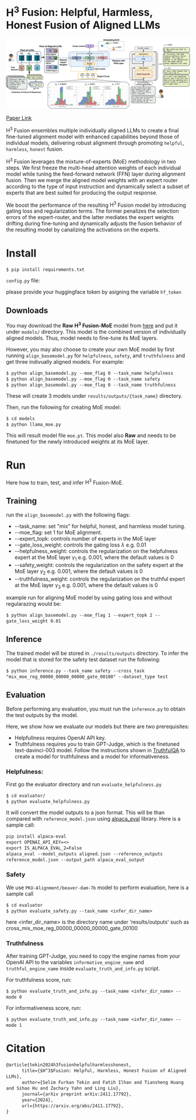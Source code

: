 # $\mathrm{H}^3$ Fusion: Helpful, Harmless, Honest Fusion of Aligned LLMs


![alt text](img-files/main.jpg)

[Paper Link](https://arxiv.org/pdf/2411.17792)

$\mathrm{H}^3$ Fusion ensembles multiple individually aligned LLMs to create a final fine-tuned alignment model with enhanced capabilities beyond those of individual models, delivering robust alignment through promoting `helpful`, `harmless`, `honest` fusion. 

$\mathrm{H}^3$ Fusion leverages the mixture-of-experts (MoE) methodology in two steps. We first freeze the multi-head attention weights of each individual model while tuning the feed-forward network (FFN) layer during alignment fusion. Then we merge the aligned model weights with an expert router according to the type of input instruction and dynamically select a subset of experts that are best suited for producing the output response. 

We boost the performance of the resulting $\mathrm{H}^3$ Fusion model by introducing gating loss and regularization terms. The former penalizes the selection errors of the expert-router, and the latter mediates the expert weights drifting during fine-tuning and dynamically adjusts the fusion behavior of the resulting model by canalizing the activations on the experts.


# Install

```
$ pip install requirements.txt
```

`config.py` file:

please provide your huggingface token by asigning the variable `hf_token`


## Downloads

You may download the **Raw** **$\mathrm{H}^3$ Fusion-MoE** model from [here](https://www.dropbox.com/scl/fo/wny16vbrwzusxc9mcxrod/AITCy67JIDx7xmm9jbu1QCU?rlkey=lga1opfgar0i4o6tb6rdcdgb2&st=iiwfequy&dl=0) and put it under `models/` directory. This model is the combined version of individually aligned models. Thus, model needs to fine-tune its MoE layers. 

However, you may also choose to create your own MoE model by first running `align_basemodel.py` for `helpfulness`, `safety`, and `truthfulness` and get three indivually aligned models. For example:

```
$ python align_basemodel.py --moe_flag 0 --task_name helpfulness
$ python align_basemodel.py --moe_flag 0 --task_name safety
$ python align_basemodel.py --moe_flag 0 --task_name truthfulness
```
These will create 3 models under `results/outputs/{task_name}` directory.


Then, run the following for creating MoE model:
```
$ cd models
$ python llama_moe.py
```

This will result model file `moe.pt`. This model also **Raw** and needs to be finetuned for the newly introduced weights at its MoE layer.

# Run
Here how to train, test, and infer $\mathrm{H}^3$ Fusion-MoE.
## Training
run the `align_basemodel.py` with the following flags:

- --task_name: set "mix" for helpful, honest, and harmless model tuning.
- --moe_flag: set 1 for MoE alignment.
- --expert_topk: controls number of experts in the MoE layer
- --gate_loss_weight: controls the gating loss $\lambda$ e.g. 0.01
- --helpfulness_weight: controls the regularization on the helpfulness expert at the MoE layer  $\gamma_{1}$ e.g. 0.001, where the default values is 0
- --safety_weight: controls the regularization on the safety expert at the MoE layer  $\gamma_{2}$ e.g. 0.001, where the default values is 0
- --truthfulness_weight: controls the regularization on the truthful expert at the MoE layer  $\gamma_{3}$ e.g. 0.001, where the default values is 0 

example run for aligning MoE model by using gating loss and without regularazing  would be:
```
$ python align_basemodel.py --moe_flag 1 --expert_topk 2 --gate_loss_weight 0.01
```


## Inference

The trained model will be stored in `./results/outputs` directory. To infer the model that is stored for the safety test dataset run the following:
```
$ python inference.py --task_name safety --cross_task "mix_moe_reg_00000_00000_00000_gate_00100" --dataset_type test 
```


## Evaluation
Before performing any evaluation, you must run the `inference.py` to obtain the test outputs by the model. 

Here, we show how we evaluate our models but there are two prerequisites:

- Helpfullness requires OpenAI API key.
- Truthfulness requires you to train GPT-Judge, which is the finetuned text-davinci-003 model. Follow the instructions shown in [TruthfulQA](https://github.com/sylinrl/TruthfulQA) to create a model for truthfulness and a model for informativeness.


### Helpfulness:
First go the evaluator directory and run `evaluate_helpfulness.py`
```
$ cd evaluator/
$ python evaluate_helpfulness.py
```
It will convert the model outputs to a json format. This will be than compared with `reference_model.json` using [alpaca_eval](https://github.com/tatsu-lab/alpaca_eval) library. Here is a sample call:

```
pip install alpaca-eval
export OPENAI_API_KEY=<>
export IS_ALPACA_EVAL_2=False
alpaca_eval --model_outputs aligned.json --reference_outputs reference_model.json --output_path alpaca_eval_output
```


### Safety

We use `PKU-Alignment/beaver-dam-7b` model to perform evaluation, here is a sample call
```
$ cd evaluator
$ python evaluate_safety.py --task_name <infer_dir_name>
```
here <infer_dir_name> is the directory name under 'results/outputs' such as cross_mix_moe_reg_00000_00000_00000_gate_00100

### Truthfulness

After training GPT-Judge, you need to copy the engine names from your OpenAI API to the variables `informative_engine_name` and `truthful_engine_name` inside `evaluate_truth_and_info.py` script.

For truthfulness score, run:
```
$ python evaluate_truth_and_info.py --task_name <infer_dir_name> --mode 0
```

For informativeness score, run:
```
$ python evaluate_truth_and_info.py --task_name <infer_dir_name> --mode 1
```

# Citation
```
@article{tekin2024h3fusionhelpfulharmlesshonest,
      title={$H^3$Fusion: Helpful, Harmless, Honest Fusion of Aligned LLMs}, 
      author={Selim Furkan Tekin and Fatih Ilhan and Tiansheng Huang and Sihao Hu and Zachary Yahn and Ling Liu},
      journal={arXiv preprint arXiv:2411.17792},
      year={2024},
      url={https://arxiv.org/abs/2411.17792}, 
}

```